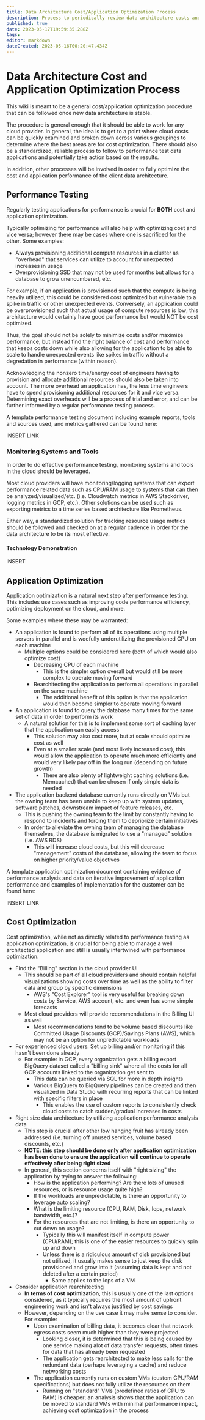 ```yaml
---
title: Data Architecture Cost/Application Optimization Process
description: Process to periodically review data architecture costs and provide recommendations for cost optimization as well as perform testing to determine how data applications can be optimizerd
published: true
date: 2023-05-17T19:59:35.288Z
tags: 
editor: markdown
dateCreated: 2023-05-16T00:20:47.434Z
---
```


# Data Architecture Cost and Application Optimization Process

This wiki is meant to be a general cost/application optimization procedure that can be followed once new data architecture is stable.

The procedure is general enough that it should be able to work for any cloud provider. In general, the idea is to get to a point where cloud costs can be quickly examined and broken down across various groupings to determine where the best areas are for cost optimization. There should also be a standardized, reliable process to follow to performance test data applications and potentially take action based on the results.

In addition, other processes will be involved in order to fully optimize the cost and application performance of the client data architecture.

## Performance Testing

Regularly testing applications for performance is crucial for **BOTH** cost and application optimization. 

Typically optimizing for performance will also help with optimizing cost and vice versa; however there may be cases where one is sacrificed for the other. Some examples:
- Always provisioning additional compute resources in a cluster as "overhead" that services can utilize to account for unexpected increases in usage
- Overprovisioning SSD that may not be used for months but allows for a database to grow unencumbered, etc. 

For example, if an application is provisioned such that the compute is being heavily utilized, this could be considered cost optimized but vulnerable to a spike in traffic or other unexpected events. Conversely, an application could be overprovisioned such that actual usage of compute resources is low; this architecture would certainly have good performance but would NOT be cost optimized.

Thus, the goal should not be solely to minimize costs and/or maximize performance, but instead find the right balance of cost and performance that keeps costs down while also allowing for the application to be able to scale to handle unexpected events like spikes in traffic without a degredation in performance (within reason). 

Acknowledging the nonzero time/energy cost of engineers having to provision and allocate additional resources should also be taken into account. The more overhead an application has, the less time engineers have to spend provisioning additional resources for it and vice versa. Determining exact overheads will be a process of trial and error, and can be further informed by a regular performance testing process.

A template performance testing document including example reports, tools and sources used, and metrics gathered can be found here: 

INSERT LINK

### Monitoring Systems and Tools

In order to do effective performance testing, monitoring systems and tools in the cloud should be leveraged. 

Most cloud providers will have monitoring/logging systems that can export performance related data such as CPU/RAM usage to systems that can then be analyzed/visualized/etc. (i.e. Cloudwatch metrics in AWS Stackdriver, logging metrics in GCP, etc.). Other solutions can be used such as exporting metrics to a time series based architecture like Prometheus.

Either way, a standardized solution for tracking resource usage metrics should be followed and checked on at a regular cadence in order for the data architecture to be its most effective.

#### Technology Demonstration

INSERT


## Application Optimization

Application optimization is a natural next step after performance testing. This includes use cases such as improving code performance efficiency, optimizing deployment on the cloud, and more. 

Some examples where these may be warranted:
- An application is found to perform all of its operations using multiple servers in parallel and is woefully underutilizing the provisioned CPU on each machine
  - Multiple options could be considered here (both of which would also optimize cost)
    - Decreasing CPU of each machine
      - This is the simpler option overall but would still be more complex to operate moving forward
    - Rearchitecting the application to perform all operations in parallel on the same machine
      - The additional benefit of this option is that the application would then become simpler to operate moving forward
- An application is found to query the database many times for the same set of data in order to perform its work
  - A natural solution for this is to implement some sort of caching layer that the application can easily access
    - This solution **may** also cost more, but at scale should optimize cost as well
    - Even at a smaller scale (and most likely increased cost), this would allow the application to operate much more efficiently and would very likely pay off in the long run (depending on future growth)
      - There are also plenty of lightweight caching solutions (i.e. Memcached) that can be chosen if only simple data is needed
- The application backend database currently runs directly on VMs but the owning team has been unable to keep up with system updates, software patches, downstream impact of feature releases, etc.
  - This is pushing the owning team to the limit by constantly having to respond to incidents and forcing them to depriorize certain initiatives
  - In order to alleviate the owning team of managing the database themselves, the database is migrated to use a "managed" solution (i.e. AWS RDS)
    - This will increase cloud costs, but this will decrease "management" costs of the database, allowing the team to focus on higher priority/value objectives


A template application optimization document containing evidence of performance analysis and data on iterative improvement of application performance and examples of implementation for the customer can be found here:

INSERT LINK

## Cost Optimization

Cost optimization, while not as directly related to performance testing as application optimization, is crucial for being able to manage a well architected application and still is usually intertwined with performance optimization.

- Find the "Billing" section in the cloud provider UI
  - This should be part of all cloud providers and should contain helpful visualizations showing costs over time as well as the ability to filter data and group by specific dimensions
    - AWS's "Cost Explorer" tool is very useful for breaking down costs by Service, AWS account, etc. and even has some simple forecasts
  - Most cloud providers will provide recommendations in the Billing UI as well
    - Most recommendations tend to be volume based discounts like Committed Usage Discounts (GCP)/Savings Plans (AWS), which may not be an option for unpredictable workloads
- For experienced cloud users: Set up billing and/or monitoring if this hasn't been done already
  - For example: in GCP, every organization gets a billing export BigQuery dataset called a "billing sink" where all the costs for all GCP accounts linked to the organization get sent to
    - This data can be queried via SQL for more in depth insights
    - Various BigQuery to BigQuery pipelines can be created and then visualized in Data Studio with recurring reports that can be linked with specific filters in place
      - This enables the use of custom reports to consistently check cloud costs to catch sudden/gradual increases in costs
- Right size data architecture by utilizing application performance analysis data
  - This step is crucial after other low hanging fruit has already been addressed (i.e. turning off unused services, volume based discounts, etc.)
  - **NOTE: this step should be done only after application optimization has been done to ensure the application will continue to operate effectively after being right sized**
  - In general, this section concerns itself with "right sizing" the application by trying to answer the following:
    - How is the application performing? Are there lots of unused resources, or is resource usage quite high?
    - If the workloads are unpredictable, is there an opportunity to leverage auto scaling?
    - What is the limiting resource (CPU, RAM, Disk, Iops, network bandwidth, etc.)?
    - For the resources that are not limiting, is there an opportunity to cut down on usage? 
      - Typically this will manifest itself in compute power (CPU/RAM); this is one of the easier resources to quickly spin up and down
      - Unless there is a ridiculous amount of disk provisioned but not utilized, it usually makes sense to just keep the disk provisioned and grow into it (assuming data is kept and not deleted after a certain period)
        - Same applies to the Iops of a VM
- Consider application rearchitecting
  - **In terms of cost optimization**, this is usually one of the last options considered, as it typically requires the most amount of upfront engineering work and isn't always justified by cost savings
  - However, depending on the use case it may make sense to consider. For example:
    - Upon examination of billing data, it becomes clear that network egress costs seem much higher than they were projected
      - Looking closer, it is determined that this is being caused by one service making alot of data transfer requests, often times for data that has already been requested
      - The application gets rearchitected to make less calls for the redundant data (perhaps leveraging a cache) and reduce networking costs
    - The application currently runs on custom VMs (custom CPU/RAM specifications) but does not fully utilize the resources on them
      - Running on "standard" VMs (predefined ratios of CPU to RAM) is cheaper; an analysis shows that the application can be moved to standard VMs with minimal performance impact, achieving cost optimization in the process